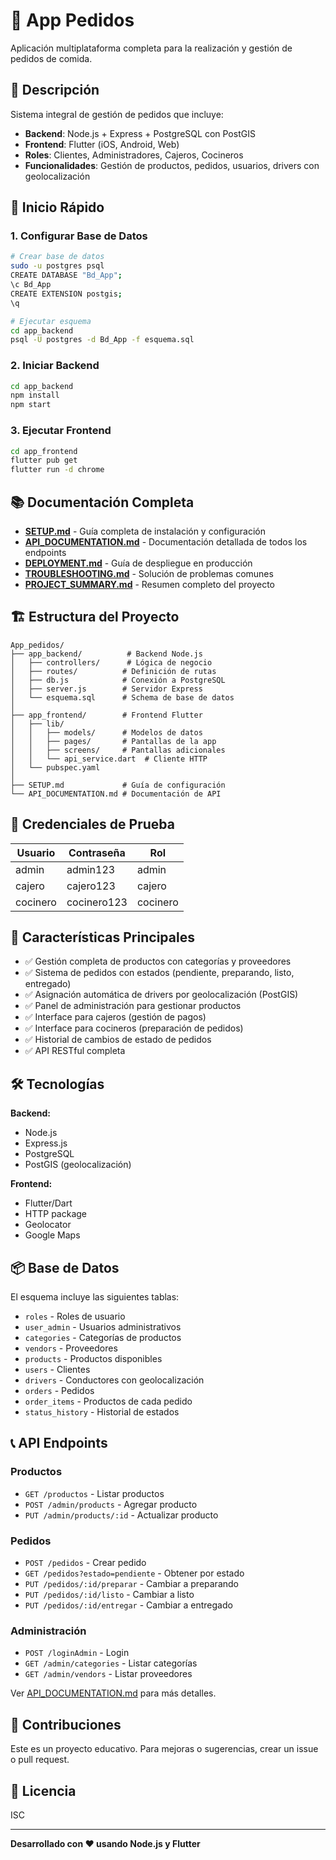 # 🍔 App Pedidos

Aplicación multiplataforma completa para la realización y gestión de pedidos de comida.

## 📱 Descripción

Sistema integral de gestión de pedidos que incluye:
- **Backend**: Node.js + Express + PostgreSQL con PostGIS
- **Frontend**: Flutter (iOS, Android, Web)
- **Roles**: Clientes, Administradores, Cajeros, Cocineros
- **Funcionalidades**: Gestión de productos, pedidos, usuarios, drivers con geolocalización

## 🚀 Inicio Rápido

### 1. Configurar Base de Datos
```bash
# Crear base de datos
sudo -u postgres psql
CREATE DATABASE "Bd_App";
\c Bd_App
CREATE EXTENSION postgis;
\q

# Ejecutar esquema
cd app_backend
psql -U postgres -d Bd_App -f esquema.sql
```

### 2. Iniciar Backend
```bash
cd app_backend
npm install
npm start
```

### 3. Ejecutar Frontend
```bash
cd app_frontend
flutter pub get
flutter run -d chrome
```

## 📚 Documentación Completa

- **[SETUP.md](SETUP.md)** - Guía completa de instalación y configuración
- **[API_DOCUMENTATION.md](API_DOCUMENTATION.md)** - Documentación detallada de todos los endpoints
- **[DEPLOYMENT.md](DEPLOYMENT.md)** - Guía de despliegue en producción
- **[TROUBLESHOOTING.md](TROUBLESHOOTING.md)** - Solución de problemas comunes
- **[PROJECT_SUMMARY.md](PROJECT_SUMMARY.md)** - Resumen completo del proyecto

## 🏗️ Estructura del Proyecto

```
App_pedidos/
├── app_backend/          # Backend Node.js
│   ├── controllers/      # Lógica de negocio
│   ├── routes/          # Definición de rutas
│   ├── db.js            # Conexión a PostgreSQL
│   ├── server.js        # Servidor Express
│   └── esquema.sql      # Schema de base de datos
│
├── app_frontend/        # Frontend Flutter
│   ├── lib/
│   │   ├── models/      # Modelos de datos
│   │   ├── pages/       # Pantallas de la app
│   │   ├── screens/     # Pantallas adicionales
│   │   └── api_service.dart  # Cliente HTTP
│   └── pubspec.yaml
│
├── SETUP.md             # Guía de configuración
└── API_DOCUMENTATION.md # Documentación de API
```

## 🔑 Credenciales de Prueba

| Usuario   | Contraseña    | Rol       |
|-----------|---------------|-----------|
| admin     | admin123      | admin     |
| cajero    | cajero123     | cajero    |
| cocinero  | cocinero123   | cocinero  |

## 🌟 Características Principales

- ✅ Gestión completa de productos con categorías y proveedores
- ✅ Sistema de pedidos con estados (pendiente, preparando, listo, entregado)
- ✅ Asignación automática de drivers por geolocalización (PostGIS)
- ✅ Panel de administración para gestionar productos
- ✅ Interface para cajeros (gestión de pagos)
- ✅ Interface para cocineros (preparación de pedidos)
- ✅ Historial de cambios de estado de pedidos
- ✅ API RESTful completa

## 🛠️ Tecnologías

**Backend:**
- Node.js
- Express.js
- PostgreSQL
- PostGIS (geolocalización)

**Frontend:**
- Flutter/Dart
- HTTP package
- Geolocator
- Google Maps

## 📦 Base de Datos

El esquema incluye las siguientes tablas:
- `roles` - Roles de usuario
- `user_admin` - Usuarios administrativos
- `categories` - Categorías de productos
- `vendors` - Proveedores
- `products` - Productos disponibles
- `users` - Clientes
- `drivers` - Conductores con geolocalización
- `orders` - Pedidos
- `order_items` - Productos de cada pedido
- `status_history` - Historial de estados

## 📞 API Endpoints

### Productos
- `GET /productos` - Listar productos
- `POST /admin/products` - Agregar producto
- `PUT /admin/products/:id` - Actualizar producto

### Pedidos
- `POST /pedidos` - Crear pedido
- `GET /pedidos?estado=pendiente` - Obtener por estado
- `PUT /pedidos/:id/preparar` - Cambiar a preparando
- `PUT /pedidos/:id/listo` - Cambiar a listo
- `PUT /pedidos/:id/entregar` - Cambiar a entregado

### Administración
- `POST /loginAdmin` - Login
- `GET /admin/categories` - Listar categorías
- `GET /admin/vendors` - Listar proveedores

Ver [API_DOCUMENTATION.md](API_DOCUMENTATION.md) para más detalles.

## 🤝 Contribuciones

Este es un proyecto educativo. Para mejoras o sugerencias, crear un issue o pull request.

## 📄 Licencia

ISC

---

**Desarrollado con ❤️ usando Node.js y Flutter**
